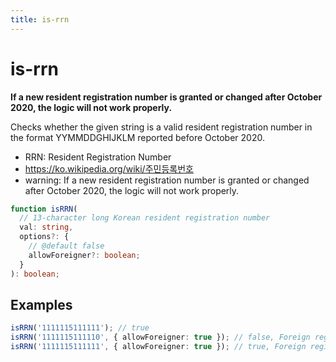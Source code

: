 ```yaml
---
title: is-rrn
---
```


# is-rrn

**If a new resident registration number is granted or changed after October 2020, the logic will not work properly.**

Checks whether the given string is a valid resident registration number in the format YYMMDDGHIJKLM reported before October 2020.

- RRN: Resident Registration Number
- https://ko.wikipedia.org/wiki/주민등록번호
- warning: If a new resident registration number is granted or changed after October 2020, the logic will not work properly.

```typescript
function isRRN(
  // 13-character long Korean resident registration number
  val: string,
  options?: {
    // @default false
    allowForeigner?: boolean;
  }
): boolean;
```

## Examples

```typescript
isRRN('1111115111111'); // true
isRRN('1111115111110', { allowForeigner: true }); // false, Foreign registration number that does not satisfy the formula
isRRN('1111115111111', { allowForeigner: true }); // true, Foreign registration number satisfying the formula
```
